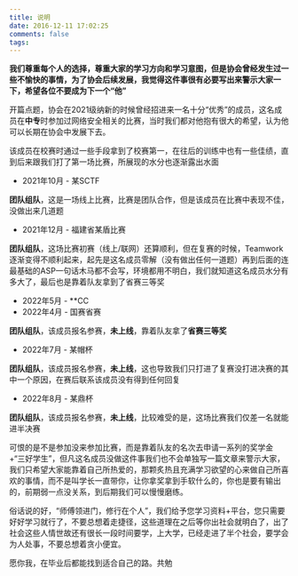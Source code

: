 ```yaml
---
title: 说明
date: 2016-12-11 17:02:25
comments: false
tags:
---
```


**我们尊重每个人的选择，尊重大家的学习方向和学习意图，但是协会曾经发生过一些不愉快的事情，为了协会后续发展，我觉得这件事很有必要写出来警示大家一下，希望各位不要成为下一个“他”**

开篇点题，协会在2021级纳新的时候曾经招进来一名十分“优秀”的成员，这名成员在**中专**时参加过网络安全相关的比赛，当时我们都对他抱有很大的希望，认为他可以长期在协会中发展下去。

该成员在校赛时通过一些手段拿到了校赛第一，在往后的训练中也有一些佳绩，直到后来跟我们打了第一场比赛，所展现的水分也逐渐露出水面

- 2021年10月 - 某SCTF

**团队组队**，这是一场线上比赛，比赛是团队合作，但是该成员在比赛中表现不佳，没做出来几道题

- 2021年12月 - 福建省某盾比赛

**团队组队**，这场比赛初赛（线上/联网）还算顺利，但在复赛的时候，Teamwork逐渐变得不顺利起来，起先是这名成员零解（没有做出任何一道题）再到后面的连最基础的ASP一句话木马都不会写，环境都用不明白，我们就知道这名成员水分有多大了，最后也是靠着队友拿到了省赛三等奖

- 2022年5月 - **CC 
- 2022年4月 - 国赛省赛

**团队组队**，该成员报名参赛，**未上线**，靠着队友拿了**省赛三等奖**

- 2022年7月 - 某帽杯

**团队组队**，该成员报名参赛，**未上线**，这也导致我们只打进了复赛没打进决赛的其中一个原因，在赛后联系该成员没有得到任何回复

- 2022年8月 - 某鼎杯

**团队组队**，该成员报名参赛，**未上线**，比较难受的是，这场比赛我们仅差一名就能进半决赛

可恨的是不是参加没来参加比赛，而是靠着队友的名次去申请一系列的奖学金+“三好学生”，但凡这名成员没做这件事我们也不会单独写一篇文章来警示大家，我们只希望大家能靠着自己所热爱的，那颗炙热且充满学习欲望的心来做自己所喜欢的事情，而不是叫学长一直带你，让你拿奖拿到手软什么的，你也是要有输出的，前期弱一点没关系，到后期我们可以慢慢磨练。

俗话说的好，“师傅领进门，修行在个人”，我们给予您学习资料+平台，您只需要好好学习就行了，不要总想着走捷径，这些道理在之后等你出社会就明白了，出了社会这些人情世故还有很长一段时间要学，上大学，已经走进了半个社会，要学会为人处事，不要总想着贪小便宜。

愿你我，在毕业后都能找到适合自己的路。共勉